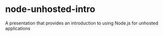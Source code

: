 node-unhosted-intro
===================

A presentation that provides an introduction to using Node.js for unhosted applications
